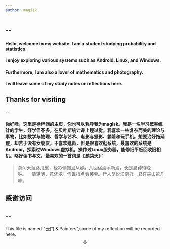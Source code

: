 ```yaml
---
author: magisk
---
```


--
--

#### Hello, welcome to my website. I am a student studying probability and statistics.  
#### I enjoy exploring various systems such as Android, Linux, and Windows.  
#### Furthermore, I am also a lover of mathematics and photography.
#### I will leave some of my study notes or reflections here.

## Thanks for visiting

--

#### 你好哇，这里是徐梓渊的主页，你也可以称呼我为magisk。我是一名学习概率统计的学生，好学但不多，在贝叶斯统计课上睡过觉。我喜欢一些复杂而美的理论与事物，比如数学与物理、哲学与艺术、电影与摄影、躺着和玩手机。想要治好拖延症，却苦于没有女朋友。不喜欢逛街，但是很喜欢逛系统，最喜欢的系统是Android，探索过Windows虚拟机，操作过Linux服务器，能修旧平板回收旧相机。略好读书与文，最喜欢的一首词是《鹧鸪天》：

> 莫问天涯路几重，轻衫侧帽且从容。几回宿酒添新酒，长是晨钟待晚钟。    情转薄，意还浓。倩谁指点看芙蓉。行人尽说江南好，君在巫山第几峰。

## 感谢访问

--
--

This file is named "云门 & Painters",some of my reflection will be recorded here.
$$\downarrow$$
